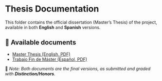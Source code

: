 # Thesis Documentation

This folder contains the official dissertation (Master’s Thesis) of the project, available in both **English** and **Spanish** versions.

## 📘 Available documents
- [Master Thesis (English, PDF)](./Master_Thesis_Manuel_Sanchez_Natera.pdf)  
- [Trabajo Fin de Máster (Español, PDF)](./TFM_Manuel_Sanchez_Natera.pdf)  

📌 *Note: Both documents are the final versions, as submitted and graded with **Distinction/Honors**.*
